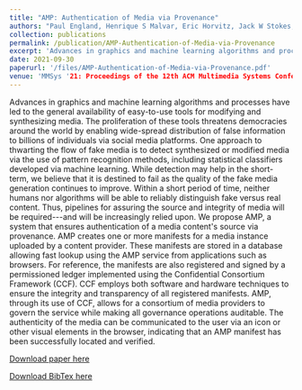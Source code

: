 ```yaml
---
title: "AMP: Authentication of Media via Provenance"
authors: "Paul England, Henrique S Malvar, Eric Horvitz, Jack W Stokes, Cédric Fournet, Amaury Chamayou, Sylvan Clebsch, Manuel Costa, Shabnam Erfani, Kevin Kane, <b>Alex Shamis</b>"
collection: publications
permalink: /publication/AMP-Authentication-of-Media-via-Provenance
excerpt: 'Advances in graphics and machine learning algorithms and processes have led to the general availability of easy-to-use tools for modifying and synthesizing media. The proliferation of these tools threatens democracies around the world by enabling wide-spread distribution of false information to billions of individuals via social media platforms. One approach to thwarting the flow of fake media is to detect synthesized or modified media via the use of pattern recognition methods, including statistical classifiers developed via machine learning. While detection may help in the short-term, we believe that it is destined to fail as the quality of the fake media generation continues to improve. Within a short period of time, neither humans nor algorithms will be able to reliably distinguish fake versus real content. Thus, pipelines for assuring the source and integrity of media will be required---and will be increasingly relied upon. We propose AMP, a system that ensures authentication of a media contents source via provenance.'
date: 2021-09-30
paperurl: '/files/AMP-Authentication-of-Media-via-Provenance.pdf'
venue: 'MMSys '21: Proceedings of the 12th ACM Multimedia Systems Conference'
---
```


Advances in graphics and machine learning algorithms and processes have led to the general availability of easy-to-use tools for modifying and synthesizing media. The proliferation of these tools threatens democracies around the world by enabling wide-spread distribution of false information to billions of individuals via social media platforms. One approach to thwarting the flow of fake media is to detect synthesized or modified media via the use of pattern recognition methods, including statistical classifiers developed via machine learning. While detection may help in the short-term, we believe that it is destined to fail as the quality of the fake media generation continues to improve. Within a short period of time, neither humans nor algorithms will be able to reliably distinguish fake versus real content. Thus, pipelines for assuring the source and integrity of media will be required---and will be increasingly relied upon. We propose AMP, a system that ensures authentication of a media content's source via provenance. AMP creates one or more manifests for a media instance uploaded by a content provider. These manifests are stored in a database allowing fast lookup using the AMP service from applications such as browsers. For reference, the manifests are also registered and signed by a permissioned ledger implemented using the Confidential Consortium Framework (CCF). CCF employs both software and hardware techniques to ensure the integrity and transparency of all registered manifests. AMP, through its use of CCF, allows for a consortium of media providers to govern the service while making all governance operations auditable. The authenticity of the media can be communicated to the user via an icon or other visual elements in the browser, indicating that an AMP manifest has been successfully located and verified.

[Download paper here](/files/AMP-Authentication-of-Media-via-Provenance.pdf)

[Download BibTex here](/files/AMP-Authentication-of-Media-via-Provenance.bib)
